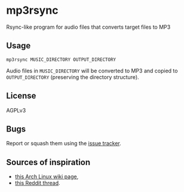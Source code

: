 # mp3rsync
Rsync-like program for audio files that converts target files to MP3 

## Usage
`mp3rsync MUSIC_DIRECTORY OUTPUT_DIRECTORY`

Audio files in `MUSIC_DIRECTORY` will be converted to MP3 and copied to `OUTPUT_DIRECTORY` (preserving the directory structure).

## License
AGPLv3

## Bugs
Report or squash them using the [issue tracker](https://github.com/lcorbasson/mp3rsync/issues).

## Sources of inspiration
- [this Arch Linux wiki page](https://wiki.archlinux.org/index.php/Convert_Flac_to_Mp3),
- [this Reddit thread](https://www.reddit.com/r/commandline/comments/35jskj/copy_entire_music_library_and_convert_to_mp3/).

